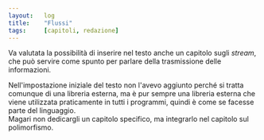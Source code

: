 ```yaml
---
layout:   log
title:    "Flussi"
tags:     [capitoli, redazione]
---
```


Va valutata la possibilità di inserire nel testo anche un capitolo sugli *stream*, che può servire come spunto per parlare della trasmissione delle informazioni.

Nell'impostazione iniziale del testo non l'avevo aggiunto perché si tratta comunque di una libreria esterna, ma è pur sempre una libreria esterna che viene utilizzata praticamente in tutti i programmi, quindi è come se facesse parte del linguaggio.  
Magari non dedicargli un capitolo specifico, ma integrarlo nel capitolo sul polimorfismo.
